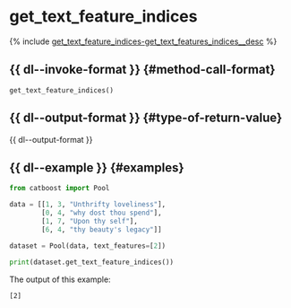 # get_text_feature_indices

{% include [get_text_feature_indices-get_text_features_indices__desc](../_includes/work_src/reusage-python/get_text_features_indices__desc.md) %}


## {{ dl--invoke-format }} {#method-call-format}

```
get_text_feature_indices()
```

## {{ dl--output-format }} {#type-of-return-value}

{{ dl--output-format }}

## {{ dl--example }} {#examples}

```python
from catboost import Pool

data = [[1, 3, "Unthrifty loveliness"],
        [0, 4, "why dost thou spend"],
        [1, 7, "Upon thy self"],
        [6, 4, "thy beauty's legacy"]]

dataset = Pool(data, text_features=[2])

print(dataset.get_text_feature_indices())

```

The output of this example:
```no-highlight
[2]
```

